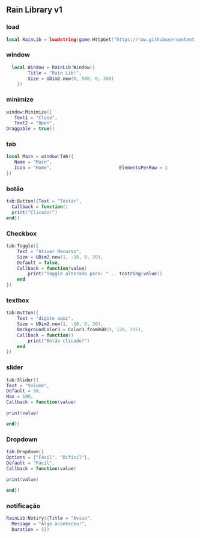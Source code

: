 ## Rain Library v1

### load

``` Lua
local RainLib = loadstring(game:HttpGet("https://raw.githubusercontent.com/RainCreatorHub/RainLib/main/RainLib.lua"))()
```
### window

``` Lua
  local Window = RainLib:Window({
        Title = "Rain Lib!",
        Size = UDim2.new(0, 500, 0, 350)
    })
```

### minimize

``` Lua
window:Minimize({
   Text1 = "Close",
   Text2 = "Open",
Draggable = true})
```

### tab

``` Lua
local Main = window:Tab({
   Name = "Main",
   Icon = "Home",                         ElementsPerRow = 1
})
```

### botão 

``` lua
tab:Button({Text = "Testar",
  Callback = function()
  print("Clicado!")
end})
```

### Checkbox 

``` Lua
tab:Toggle({
    Text = "Ativar Recurso",
    Size = UDim2.new(1, -20, 0, 30),
    Default = false,
    Callback = function(value)
        print("Toggle alterado para: " .. tostring(value))
    end
})
```

### textbox 

``` Lua
tab:Button({
    Text = "digite aqui",
    Size = UDim2.new(1, -20, 0, 30),
    BackgroundColor3 = Color3.fromRGB(0, 120, 215),
    Callback = function()
        print("Botão clicado!")
    end
})
```

### slider

``` Lua
tab:Slider({
Text = "Volume",
Default = 50,
Max = 100,
Callback = function(value)

print(value)

end})
```

### Dropdown 

``` Lua
tab:Dropdown({
Options = {"Fácil", "Difícil"},
Default = "Fácil",
Callback = function(value)

print(value)
  
end})
```

### notificação 

``` Lua
RainLib:Notify({Title = "Aviso",
  Message = "Algo aconteceu!",
  Duration = 5})
```
